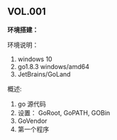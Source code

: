 ## VOL.001


**环境搭建：**

环境说明：

1. windows 10
2. go1.8.3 windows/amd64
3. JetBrains/GoLand

概述:
1. go 源代码
2. 设置： GoRoot, GoPATH, GOBin
3. GoVendor
4. 第一个程序

